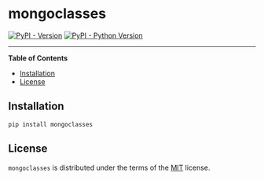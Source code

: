 # mongoclasses

[![PyPI - Version](https://img.shields.io/pypi/v/mongoclasses.svg)](https://pypi.org/project/mongoclasses)
[![PyPI - Python Version](https://img.shields.io/pypi/pyversions/mongoclasses.svg)](https://pypi.org/project/mongoclasses)

-----

**Table of Contents**

- [Installation](#installation)
- [License](#license)

## Installation

```console
pip install mongoclasses
```

## License

`mongoclasses` is distributed under the terms of the [MIT](https://spdx.org/licenses/MIT.html) license.
